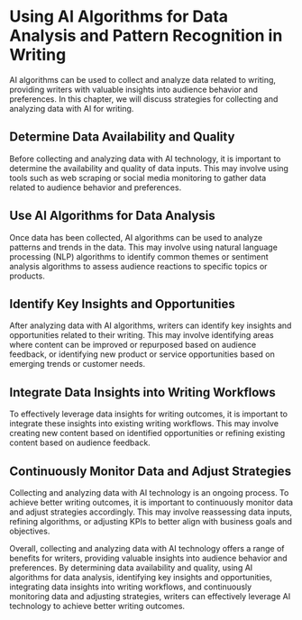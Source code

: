Using AI Algorithms for Data Analysis and Pattern Recognition in Writing
======================================================================================================================================

AI algorithms can be used to collect and analyze data related to writing, providing writers with valuable insights into audience behavior and preferences. In this chapter, we will discuss strategies for collecting and analyzing data with AI for writing.

Determine Data Availability and Quality
---------------------------------------

Before collecting and analyzing data with AI technology, it is important to determine the availability and quality of data inputs. This may involve using tools such as web scraping or social media monitoring to gather data related to audience behavior and preferences.

Use AI Algorithms for Data Analysis
-----------------------------------

Once data has been collected, AI algorithms can be used to analyze patterns and trends in the data. This may involve using natural language processing (NLP) algorithms to identify common themes or sentiment analysis algorithms to assess audience reactions to specific topics or products.

Identify Key Insights and Opportunities
---------------------------------------

After analyzing data with AI algorithms, writers can identify key insights and opportunities related to their writing. This may involve identifying areas where content can be improved or repurposed based on audience feedback, or identifying new product or service opportunities based on emerging trends or customer needs.

Integrate Data Insights into Writing Workflows
----------------------------------------------

To effectively leverage data insights for writing outcomes, it is important to integrate these insights into existing writing workflows. This may involve creating new content based on identified opportunities or refining existing content based on audience feedback.

Continuously Monitor Data and Adjust Strategies
-----------------------------------------------

Collecting and analyzing data with AI technology is an ongoing process. To achieve better writing outcomes, it is important to continuously monitor data and adjust strategies accordingly. This may involve reassessing data inputs, refining algorithms, or adjusting KPIs to better align with business goals and objectives.

Overall, collecting and analyzing data with AI technology offers a range of benefits for writers, providing valuable insights into audience behavior and preferences. By determining data availability and quality, using AI algorithms for data analysis, identifying key insights and opportunities, integrating data insights into writing workflows, and continuously monitoring data and adjusting strategies, writers can effectively leverage AI technology to achieve better writing outcomes.

